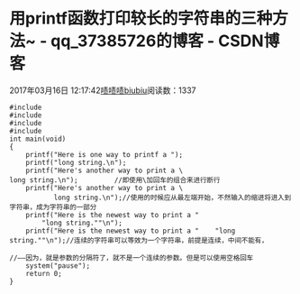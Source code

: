 # 用printf函数打印较长的字符串的三种方法~ - qq_37385726的博客 - CSDN博客





2017年03月16日 12:17:42[啧啧啧biubiu](https://me.csdn.net/qq_37385726)阅读数：1337









```
#include
#include
#include
#include
int main(void)
{
	printf("Here is one way to printf a ");
	printf("long string.\n");
	printf("Here's another way to print a \
long string.\n");         //即使用\加回车的组合来进行断行
	printf("Here's another way to print a \
		   long string.\n");//使用的时候应从最左端开始，不然输入的缩进将进入到字符串，成为字符串的一部分
	printf("Here is the newest way to print a " 
		"long string.""\n");
	printf("Here is the newest way to print a "    "long string.""\n");//连续的字符串可以等效为一个字符串，前提是连续，中间不能有，
																		//——因为，就是参数的分隔符了，就不是一个连续的参数。但是可以使用空格回车
	system("pause");
	return 0;
}
```




